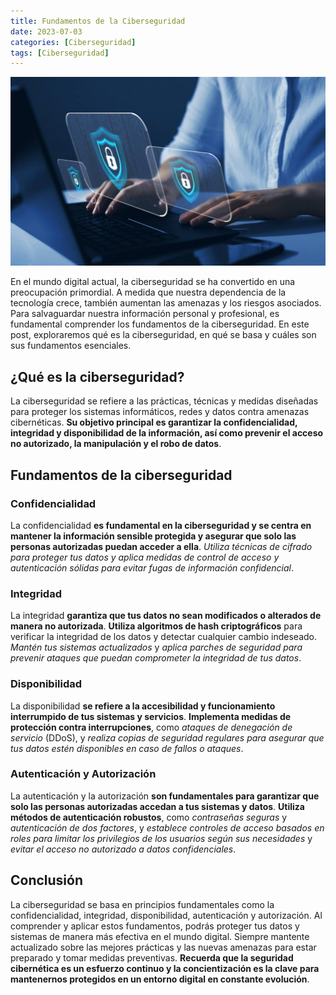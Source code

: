```yaml
---
title: Fundamentos de la Ciberseguridad
date: 2023-07-03
categories: [Ciberseguridad]
tags: [Ciberseguridad]
---
```


![](/assets/img/Cybersecurity/ciberseguridad.jpeg)

En el mundo digital actual, la ciberseguridad se ha convertido en una preocupación primordial. A medida que nuestra dependencia de la tecnología crece, también aumentan las amenazas y los riesgos asociados. Para salvaguardar nuestra información personal y profesional, es fundamental comprender los fundamentos de la ciberseguridad. En este post, exploraremos qué es la ciberseguridad, en qué se basa y cuáles son sus fundamentos esenciales.

## ¿Qué es la ciberseguridad?
La ciberseguridad se refiere a las prácticas, técnicas y medidas diseñadas para proteger los sistemas informáticos, redes y datos contra amenazas cibernéticas. **Su objetivo principal es garantizar la confidencialidad, integridad y disponibilidad de la información, así como prevenir el acceso no autorizado, la manipulación y el robo de datos**.

## Fundamentos de la ciberseguridad
### Confidencialidad
La confidencialidad **es fundamental en la ciberseguridad y se centra en mantener la información sensible protegida y asegurar que solo las personas autorizadas puedan acceder a ella**. *Utiliza técnicas de cifrado para proteger tus datos y aplica medidas de control de acceso y autenticación sólidas para evitar fugas de información confidencial*.

### Integridad
La integridad **garantiza que tus datos no sean modificados o alterados de manera no autorizada**. **Utiliza algoritmos de hash criptográficos** para verificar la integridad de los datos y detectar cualquier cambio indeseado. *Mantén tus sistemas actualizados* y *aplica parches de seguridad para prevenir ataques que puedan comprometer la integridad de tus datos*.

### Disponibilidad
La disponibilidad **se refiere a la accesibilidad y funcionamiento interrumpido de tus sistemas y servicios**. **Implementa medidas de protección contra interrupciones**, como *ataques de denegación de servicio* (DDoS), y *realiza copias de seguridad regulares para asegurar que tus datos estén disponibles en caso de fallos o ataques*.

### Autenticación y Autorización
La autenticación y la autorización **son fundamentales para garantizar que solo las personas autorizadas accedan a tus sistemas y datos**. **Utiliza métodos de autenticación robustos**, como *contraseñas seguras* y *autenticación de dos factores*, y *establece controles de acceso basados en roles para limitar los privilegios de los usuarios según sus necesidades* y *evitar el acceso no autorizado a datos confidenciales*.

## Conclusión
La ciberseguridad se basa en principios fundamentales como la confidencialidad, integridad, disponibilidad, autenticación y autorización. Al comprender y aplicar estos fundamentos, podrás proteger tus datos y sistemas de manera más efectiva en el mundo digital. Siempre mantente actualizado sobre las mejores prácticas y las nuevas amenazas para estar preparado y tomar medidas preventivas. **Recuerda que la seguridad cibernética es un esfuerzo continuo y la concientización es la clave para mantenernos protegidos en un entorno digital en constante evolución**.